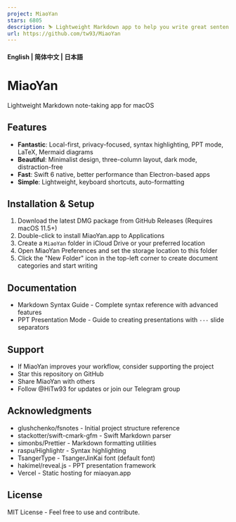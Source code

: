 ```yaml
---
project: MiaoYan
stars: 6805
description: ⛷ Lightweight Markdown app to help you write great sentences. 轻灵的 Markdown 笔记本伴你写出妙言
url: https://github.com/tw93/MiaoYan
---
```


#### English | **简体中文** | **日本語**

MiaoYan
=======

Lightweight Markdown note-taking app for macOS

Features
--------

-   **Fantastic**: Local-first, privacy-focused, syntax highlighting, PPT mode, LaTeX, Mermaid diagrams
-   **Beautiful**: Minimalist design, three-column layout, dark mode, distraction-free
-   **Fast**: Swift 6 native, better performance than Electron-based apps
-   **Simple**: Lightweight, keyboard shortcuts, auto-formatting

Installation & Setup
--------------------

1.  Download the latest DMG package from GitHub Releases (Requires macOS 11.5+)
2.  Double-click to install MiaoYan.app to Applications
3.  Create a `MiaoYan` folder in iCloud Drive or your preferred location
4.  Open MiaoYan Preferences and set the storage location to this folder
5.  Click the "New Folder" icon in the top-left corner to create document categories and start writing

Documentation
-------------

-   Markdown Syntax Guide - Complete syntax reference with advanced features
-   PPT Presentation Mode - Guide to creating presentations with `---` slide separators

Support
-------

-   If MiaoYan improves your workflow, consider supporting the project
-   Star this repository on GitHub
-   Share MiaoYan with others
-   Follow @HiTw93 for updates or join our Telegram group

Acknowledgments
---------------

-   glushchenko/fsnotes - Initial project structure reference
-   stackotter/swift-cmark-gfm - Swift Markdown parser
-   simonbs/Prettier - Markdown formatting utilities
-   raspu/Highlightr - Syntax highlighting
-   TsangerType - TsangerJinKai font (default font)
-   hakimel/reveal.js - PPT presentation framework
-   Vercel - Static hosting for miaoyan.app  
    

License
-------

MIT License - Feel free to use and contribute.
